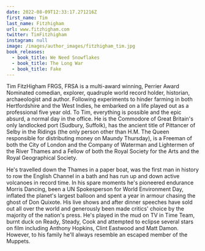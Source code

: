 ```yaml
---
date: 2022-08-09T12:33:17.271216Z
first_name: Tim
last_name: Fitzhigham
url: www.fitzhigham.com
twitter: TimFitzhigham
instagram: null
image: /images/author_images/fitzhigham_tim.jpg
book_releases:
  - book_title: We Need Snowflakes
  - book_title: The Long War
  - book_title: Fake
---
```

Tim FitzHigham FRGS, FRSA is a multi-award winning, Perrier Award Nominated comedian, explorer, quadruple world record holder, historian, archaeologist and author. Following experiments to hinder farming in both Hertfordshire and the West Indies, he embarked on a life played out as a professional five year old. To Tim, everything is possible and the epic absurd, a normal day in the office. He is the Commodore of Great Britain's only landlocked port (Sudbury, Suffolk), has the ancient title of Pittancer of Selby in the Ridings (the only person other than H.M. The Queen responsible for distributing money on Maundy Thursday), is a Freeman of both the City of London and the Company of Waterman and Lightermen of the River Thames and a Fellow of both the Royal Society for the Arts and the Royal Geographical Society.

He's travelled down the Thames in a paper boat, was the first man in history to row the English Channel in a bath and has run up and down active volcanoes in record time. In his spare moments he's pioneered endurance Morris Dancing, been a UN Spokesperson for World Environment Day, inflated the planet's largest balloon and spent a year in armour chasing the ghost of Don Quixote. His live shows and after dinner speeches have sold out all over the world and generously been made critics' choice by the majority of the nation's press. He's played in the mud on TV in Time Team, burnt duck on Ready, Steady, Cook and attempted to eclipse several stars on film including Anthony Hopkins, Clint Eastwood and Matt Damon. However, to his family he'll always resemble an escaped member of the Muppets.